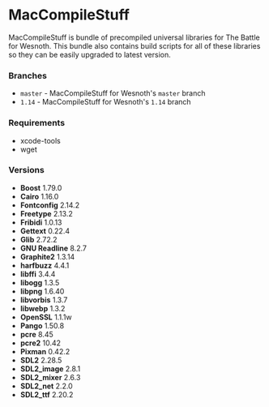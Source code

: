# MacCompileStuff
MacCompileStuff is bundle of precompiled universal libraries for The Battle for Wesnoth. This bundle also contains build scripts for all of these libraries so they can be easily upgraded to latest version.

### Branches
* `master` - MacCompileStuff for Wesnoth's `master` branch
* `1.14` - MacCompileStuff for Wesnoth's `1.14` branch

### Requirements
* xcode-tools
* wget

### Versions
* **Boost** 1.79.0
* **Cairo** 1.16.0
* **Fontconfig** 2.14.2
* **Freetype** 2.13.2
* **Fribidi** 1.0.13
* **Gettext** 0.22.4
* **Glib** 2.72.2
* **GNU Readline** 8.2.7
* **Graphite2** 1.3.14
* **harfbuzz** 4.4.1
* **libffi** 3.4.4
* **libogg** 1.3.5
* **libpng** 1.6.40
* **libvorbis** 1.3.7
* **libwebp** 1.3.2
* **OpenSSL** 1.1.1w
* **Pango** 1.50.8
* **pcre** 8.45
* **pcre2** 10.42
* **Pixman** 0.42.2
* **SDL2** 2.28.5
* **SDL2_image** 2.8.1
* **SDL2_mixer** 2.6.3
* **SDL2_net** 2.2.0
* **SDL2_ttf** 2.20.2
